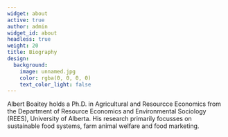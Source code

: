```yaml
---
widget: about
active: true
author: admin
widget_id: about
headless: true
weight: 20
title: Biography
design:
  background:
    image: unnamed.jpg
    color: rgba(0, 0, 0, 0)
    text_color_light: false
---
```

Albert Boaitey holds a Ph.D. in Agricultural and Resourcce Economics from the Department of Resource Economics and Environmental Sociology (REES), University of Alberta. His research primarily focusses on sustainable food systems, farm animal welfare and food marketing.